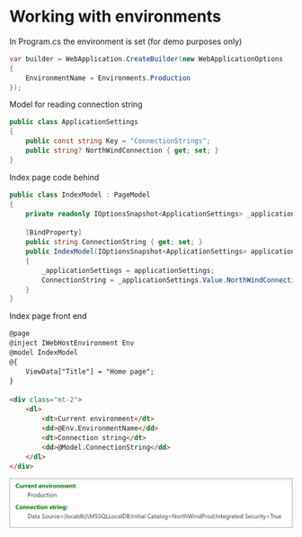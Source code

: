 ﻿# Working with environments

In Program.cs the environment is set (for demo purposes only)

```csharp
var builder = WebApplication.CreateBuilder(new WebApplicationOptions
{
    EnvironmentName = Environments.Production
});
```

Model for reading connection string

```csharp
public class ApplicationSettings
{
    public const string Key = "ConnectionStrings";
    public string? NorthWindConnection { get; set; }
}
```

Index page code behind

```csharp
public class IndexModel : PageModel
{
    private readonly IOptionsSnapshot<ApplicationSettings> _applicationSettings;

    [BindProperty]
    public string ConnectionString { get; set; }
    public IndexModel(IOptionsSnapshot<ApplicationSettings> applicationSettings)
    {
        _applicationSettings = applicationSettings;
        ConnectionString = _applicationSettings.Value.NorthWindConnection!;
    }
}
```

Index page front end

```html
@page
@inject IWebHostEnvironment Env
@model IndexModel
@{
    ViewData["Title"] = "Home page";
}

<div class="mt-2">
    <dl>
        <dt>Current environment</dt>
        <dd>@Env.EnvironmentName</dd>
        <dt>Connection string</dt>
        <dd>@Model.ConnectionString</dd>
    </dl>
</div>
```

![Figure1](assets/figure1.png)